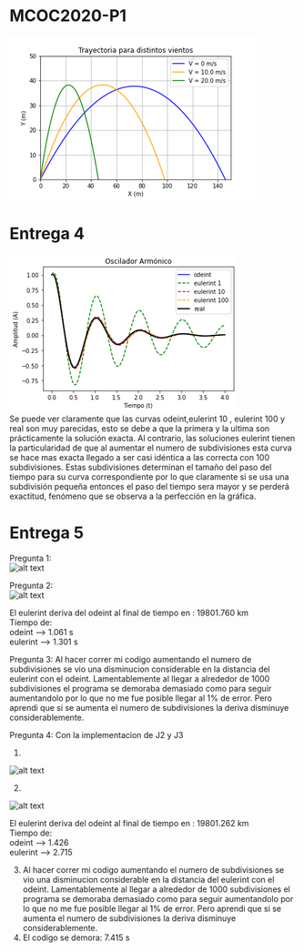 # MCOC2020-P1

![alt text](https://github.com/Javcia98/MCOC2020-P1/blob/master/Entrega%201/Grafico1.png)

# Entrega 4
![alt text](https://github.com/Javcia98/MCOC2020-P1/blob/master/Grafico%20metodos.png) <br>
Se puede ver claramente que las curvas odeint,eulerint 10 , eulerint 100 y real son muy parecidas, esto se debe a que la primera y la ultima son prácticamente la solución exacta. Al contrario, las soluciones eulerint tienen la particularidad de que al aumentar el numero de subdivisiones esta curva se hace mas exacta llegado a ser casi idéntica a las correcta con 100 subdivisiones. Estas subdivisiones determinan el tamaño del paso del tiempo para su curva correspondiente por lo que claramente si se usa una subdivisión pequeña entonces el paso del tiempo sera mayor y se perderá exactitud, fenómeno que se observa a la perfección en la gráfica.

# Entrega 5
Pregunta 1:<br>
![alt text]()<br>
 

Pregunta 2: <br>
![alt text]() <br>

El eulerint deriva del odeint al final de tiempo en : 19801.760 km  <br>
Tiempo de:  <br>
odeint --> 1.061 s <br>
eulerint --> 1.301 s <br>



Pregunta 3: Al hacer correr mi codigo aumentando el numero de subdivisiones se vio una disminucion considerable en la distancia del eulerint con el odeint. Lamentablemente al llegar a alrededor de 1000 subdivisiones el programa se demoraba demasiado como para seguir aumentandolo por lo que no me fue posible llegar al 1% de error. Pero aprendi que si se aumenta el numero de subdivisiones la deriva disminuye considerablemente.<br>

Pregunta 4:  Con la implementacion de J2 y J3 <br>
1. <br>
![alt text]() <br>
 

2.  <br>
![alt text]() <br>

El eulerint deriva del odeint al final de tiempo en : 19801.262 km  <br>
Tiempo de:  <br>
odeint --> 1.426  <br>
eulerint --> 2.715 <br>

3. Al hacer correr mi codigo aumentando el numero de subdivisiones se vio una disminucion considerable en la distancia del eulerint con el odeint. Lamentablemente al llegar a alrededor de 1000 subdivisiones el programa se demoraba demasiado como para seguir aumentandolo por lo que no me fue posible llegar al 1% de error. Pero aprendi que si se aumenta el numero de subdivisiones la deriva disminuye considerablemente. <br>
4. El codigo se demora:  7.415 s
